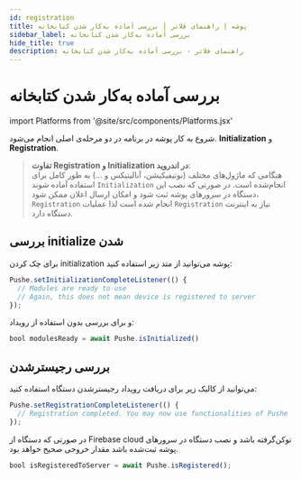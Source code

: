 ```yaml
---
id: registration
title: پوشه | راهنمای فلاتر | بررسی آماده‌ به‌کار شدن کتابخانه
sidebar_label: بررسی آماده‌ به‌کار شدن کتابخانه
hide_title: true
description: راهنمای فلاتر - بررسی آماده‌ به‌کار شدن کتابخانه
---
```


# بررسی آماده‌ به‌کار شدن کتابخانه

import Platforms from '@site/src/components/Platforms.jsx'

شروع به کار پوشه در برنامه در دو مرحله‌ی اصلی انجام می‌شود. **Initialization** و **Registration**.

> **تفاوت Registration و Initialization در اندروید**:    
> هنگامی که ماژول‌های مختلف (نوتیفیکیشن، آنالیتیکس و ...) به طور کامل برای استفاده آماده شوند `Initialization` انجام‌شده است.
> در صورتی که نصب این دستگاه در سرورهای پوشه ثبت شود و امکان ارسال اعلان ممکن شود، `Registration` انجام‌ شده است
> لذا عملیات `Registration` نیاز به اینترنت دستگاه‌ دارد.

## بررسی initialize شدن
<Platforms android />

 برای چک کردن initialization پوشه می‌توانید از متد زیر استفاده کنید:


```js
Pushe.setInitializationCompleteListener(() {
  // Modules are ready to use
  // Again, this does not mean device is registered to server
});
```

و برای بررسی بدون استفاده از رویداد:

```js
bool modulesReady = await Pushe.isInitialized()
```

## بررسی رجیستر‌شدن
<Platforms android />

می‌توانید از کالبک زیر برای دریافت رویداد رجیسترشدن دستگاه استفاده کنید:

```js
Pushe.setRegistrationCompleteListener(() {
  // Registration completed. You may now use functionalities of Pushe
});
```

در صورتی که دستگاه از Firebase cloud توکن‌گرفته باشد و نصب دستگاه در سرور‌های پوشه ثبت‌شده باشد مقدار خروجی صحیح خواهد بود.

```js
bool isRegisteredToServer = await Pushe.isRegistered();

```